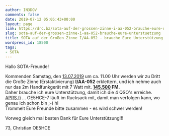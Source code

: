 ```yaml
---
author: IN3DOV
comments: false
date: 2019-07-12 05:05:43+00:00
layout: page
link: https://drc.bz/sota-auf-der-grossen-zinne-i-aa-052-brauche-eure-unterstuetzung/
slug: sota-auf-der-grossen-zinne-i-aa-052-brauche-eure-unterstuetzung
title: SOTA auf der Großen Zinne I/AA-052 - brauche Eure Unterstützung!!!
wordpress_id: 18500
tags:
- SOTA
---
```





Hallo SOTA-Freunde!







  
Kommenden Samstag, den [13.07.2019](tel:13.07.2019) um ca. 11.00 Uhr werden wir zu Dritt die Große Zinne (Erstaktivierung) **I/AA-052** erklettern, und ich nehme auch nur das 2m Handfunkgerät mit 7 Watt mit. **[145.500](tel:145.500) FM.**  
Daher brauche ich eure Unterstützung, damit ich die 4 QSO's erreiche. [APRS.fi](http://aprs.fi/) ... OE5HCE-7 läuft im Rucksack mit, damit man verfolgen kann, wo genau ich schon bin ;-) hi  
Trommelt Eure Freunde bitte zusammen - es wird schwer werden!  








Vorweg gleich mal besten Dank für Eure Unterstützung!!!  








73, Christian OE5HCE



